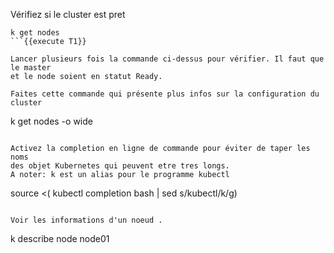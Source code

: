 
Vérifiez si le cluster est pret
```
k get nodes
```{{execute T1}}

Lancer plusieurs fois la commande ci-dessus pour vérifier. Il faut que le master
et le node soient en statut Ready.   

Faites cette commande qui présente plus infos sur la configuration du 
cluster 
```
k get nodes -o wide
```{{execute T1}}

Activez la completion en ligne de commande pour éviter de taper les noms 
des objet Kubernetes qui peuvent etre tres longs. 
A noter: k est un alias pour le programme kubectl 
```
source <( kubectl completion bash | sed s/kubectl/k/g)
```{{execute T1}}

Voir les informations d'un noeud .
```
k describe node node01
```{{execute T1}}

